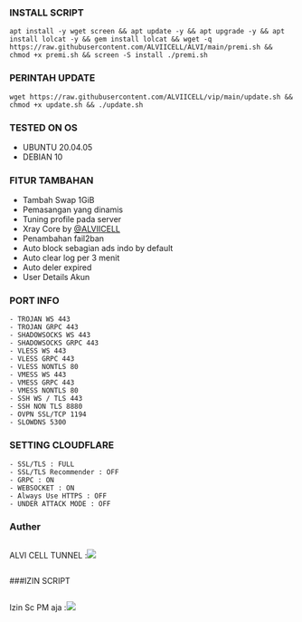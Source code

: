 

### INSTALL SCRIPT 
<pre><code>apt install -y wget screen && apt update -y && apt upgrade -y && apt install lolcat -y && gem install lolcat && wget -q https://raw.githubusercontent.com/ALVIICELL/ALVI/main/premi.sh && chmod +x premi.sh && screen -S install ./premi.sh
</code></pre>

### PERINTAH UPDATE 
<pre><code>wget https://raw.githubusercontent.com/ALVIICELL/vip/main/update.sh && chmod +x update.sh && ./update.sh</code></pre>

### TESTED ON OS 
- UBUNTU 20.04.05
- DEBIAN 10

### FITUR TAMBAHAN
- Tambah Swap 1GiB
- Pemasangan yang dinamis
- Tuning profile pada server
- Xray Core by [@ALVIICELL](https://github.com/ALVI-TUNNEL)
- Penambahan fail2ban
- Auto block sebagian ads indo by default
- Auto clear log per 3 menit
- Auto deler expired
- User Details Akun

### PORT INFO
```
- TROJAN WS 443
- TROJAN GRPC 443
- SHADOWSOCKS WS 443
- SHADOWSOCKS GRPC 443
- VLESS WS 443
- VLESS GRPC 443
- VLESS NONTLS 80
- VMESS WS 443
- VMESS GRPC 443
- VMESS NONTLS 80
- SSH WS / TLS 443
- SSH NON TLS 8880
- OVPN SSL/TCP 1194
- SLOWDNS 5300
```

### SETTING CLOUDFLARE
```
- SSL/TLS : FULL
- SSL/TLS Recommender : OFF
- GRPC : ON
- WEBSOCKET : ON
- Always Use HTTPS : OFF
- UNDER ATTACK MODE : OFF
```
### Auther
```
```
ALVI CELL TUNNEL :<a href="https://t.me/Alvi_cell" target=”_blank”><img src="https://img.shields.io/static/v1?style=for-the-badge&logo=Telegram&label=Telegram&message=Click%20Here&color=blue"></a><br>
```
```
###IZIN SCRIPT
```
```
Izin Sc PM aja :<a href="https://t.me/Alvi_cell" target=”_blank”><img src="https://img.shields.io/static/v1?style=for-the-badge&logo=Telegram&label=Telegram&message=Click%20Here&color=blue"></a><br>
```
```
